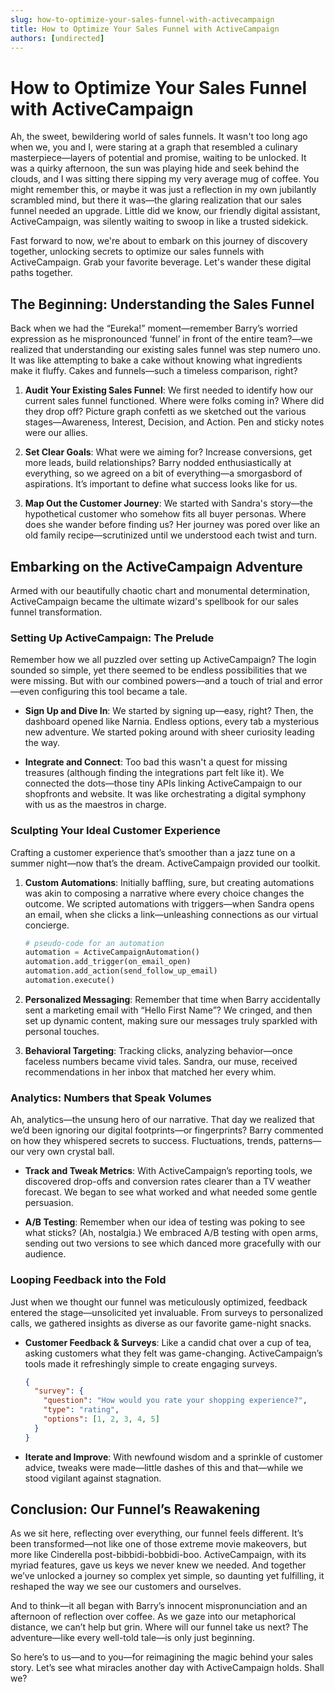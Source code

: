 ```yaml
---
slug: how-to-optimize-your-sales-funnel-with-activecampaign
title: How to Optimize Your Sales Funnel with ActiveCampaign
authors: [undirected]
---
```



# How to Optimize Your Sales Funnel with ActiveCampaign

Ah, the sweet, bewildering world of sales funnels. It wasn't too long ago when we, you and I, were staring at a graph that resembled a culinary masterpiece—layers of potential and promise, waiting to be unlocked. It was a quirky afternoon, the sun was playing hide and seek behind the clouds, and I was sitting there sipping my very average mug of coffee. You might remember this, or maybe it was just a reflection in my own jubilantly scrambled mind, but there it was—the glaring realization that our sales funnel needed an upgrade. Little did we know, our friendly digital assistant, ActiveCampaign, was silently waiting to swoop in like a trusted sidekick. 

Fast forward to now, we're about to embark on this journey of discovery together, unlocking secrets to optimize our sales funnels with ActiveCampaign. Grab your favorite beverage. Let's wander these digital paths together.

## The Beginning: Understanding the Sales Funnel

Back when we had the “Eureka!” moment—remember Barry’s worried expression as he mispronounced ‘funnel’ in front of the entire team?—we realized that understanding our existing sales funnel was step numero uno. It was like attempting to bake a cake without knowing what ingredients make it fluffy. Cakes and funnels—such a timeless comparison, right? 

1. **Audit Your Existing Sales Funnel**: We first needed to identify how our current sales funnel functioned. Where were folks coming in? Where did they drop off? Picture graph confetti as we sketched out the various stages—Awareness, Interest, Decision, and Action. Pen and sticky notes were our allies.

2. **Set Clear Goals**: What were we aiming for? Increase conversions, get more leads, build relationships? Barry nodded enthusiastically at everything, so we agreed on a bit of everything—a smorgasbord of aspirations. It’s important to define what success looks like for us.

3. **Map Out the Customer Journey**: We started with Sandra's story—the hypothetical customer who somehow fits all buyer personas. Where does she wander before finding us? Her journey was pored over like an old family recipe—scrutinized until we understood each twist and turn.

## Embarking on the ActiveCampaign Adventure

Armed with our beautifully chaotic chart and monumental determination, ActiveCampaign became the ultimate wizard's spellbook for our sales funnel transformation. 

### Setting Up ActiveCampaign: The Prelude

Remember how we all puzzled over setting up ActiveCampaign? The login sounded so simple, yet there seemed to be endless possibilities that we were missing. But with our combined powers—and a touch of trial and error—even configuring this tool became a tale.

- **Sign Up and Dive In**: We started by signing up—easy, right? Then, the dashboard opened like Narnia. Endless options, every tab a mysterious new adventure. We started poking around with sheer curiosity leading the way.

- **Integrate and Connect**: Too bad this wasn't a quest for missing treasures (although finding the integrations part felt like it). We connected the dots—those tiny APIs linking ActiveCampaign to our shopfronts and website. It was like orchestrating a digital symphony with us as the maestros in charge.

### Sculpting Your Ideal Customer Experience

Crafting a customer experience that’s smoother than a jazz tune on a summer night—now that’s the dream. ActiveCampaign provided our toolkit.

1. **Custom Automations**: Initially baffling, sure, but creating automations was akin to composing a narrative where every choice changes the outcome. We scripted automations with triggers—when Sandra opens an email, when she clicks a link—unleashing connections as our virtual concierge.

    ```python
    # pseudo-code for an automation
    automation = ActiveCampaignAutomation()
    automation.add_trigger(on_email_open)
    automation.add_action(send_follow_up_email)
    automation.execute()
    ```

2. **Personalized Messaging**: Remember that time when Barry accidentally sent a marketing email with “Hello First Name”? We cringed, and then set up dynamic content, making sure our messages truly sparkled with personal touches.

3. **Behavioral Targeting**: Tracking clicks, analyzing behavior—once faceless numbers became vivid tales. Sandra, our muse, received recommendations in her inbox that matched her every whim.

### Analytics: Numbers that Speak Volumes

Ah, analytics—the unsung hero of our narrative. That day we realized that we’d been ignoring our digital footprints—or fingerprints? Barry commented on how they whispered secrets to success. Fluctuations, trends, patterns—our very own crystal ball.

- **Track and Tweak Metrics**: With ActiveCampaign’s reporting tools, we discovered drop-offs and conversion rates clearer than a TV weather forecast. We began to see what worked and what needed some gentle persuasion.

- **A/B Testing**: Remember when our idea of testing was poking to see what sticks? (Ah, nostalgia.) We embraced A/B testing with open arms, sending out two versions to see which danced more gracefully with our audience.

### Looping Feedback into the Fold

Just when we thought our funnel was meticulously optimized, feedback entered the stage—unsolicited yet invaluable. From surveys to personalized calls, we gathered insights as diverse as our favorite game-night snacks.

- **Customer Feedback & Surveys**: Like a candid chat over a cup of tea, asking customers what they felt was game-changing. ActiveCampaign’s tools made it refreshingly simple to create engaging surveys.

    ```json
    {
      "survey": {
        "question": "How would you rate your shopping experience?",
        "type": "rating",
        "options": [1, 2, 3, 4, 5]
      }
    }
    ```

- **Iterate and Improve**: With newfound wisdom and a sprinkle of customer advice, tweaks were made—little dashes of this and that—while we stood vigilant against stagnation.

## Conclusion: Our Funnel’s Reawakening

As we sit here, reflecting over everything, our funnel feels different. It’s been transformed—not like one of those extreme movie makeovers, but more like Cinderella post-bibbidi-bobbidi-boo. ActiveCampaign, with its myriad features, gave us keys we never knew we needed. And together we’ve unlocked a journey so complex yet simple, so daunting yet fulfilling, it reshaped the way we see our customers and ourselves.

And to think—it all began with Barry’s innocent mispronunciation and an afternoon of reflection over coffee. As we gaze into our metaphorical distance, we can’t help but grin. Where will our funnel take us next? The adventure—like every well-told tale—is only just beginning.

So here’s to us—and to you—for reimagining the magic behind your sales story. Let’s see what miracles another day with ActiveCampaign holds. Shall we?